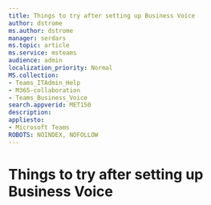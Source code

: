```yaml
---
title: Things to try after setting up Business Voice
author: dstrome 
ms.author: dstrome
manager: serdars
ms.topic: article
ms.service: msteams
audience: admin
localization_priority: Normal
MS.collection: 
- Teams_ITAdmin_Help
- M365-collaboration
- Teams_Business_Voice
search.appverid: MET150
description: 
appliesto: 
- Microsoft Teams
ROBOTS: NOINDEX, NOFOLLOW
---
```


# Things to try after setting up Business Voice

<!-- This topic will be populated in the future. Intentionally left out of the TOC>